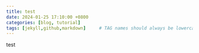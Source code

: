 ```yaml
---
title: test
date: 2024-01-25 17:10:00 +0800 
categories: [blog, tutorial]
tags: [jekyll,github,markdown]     # TAG names should always be lowercase
---
```


test